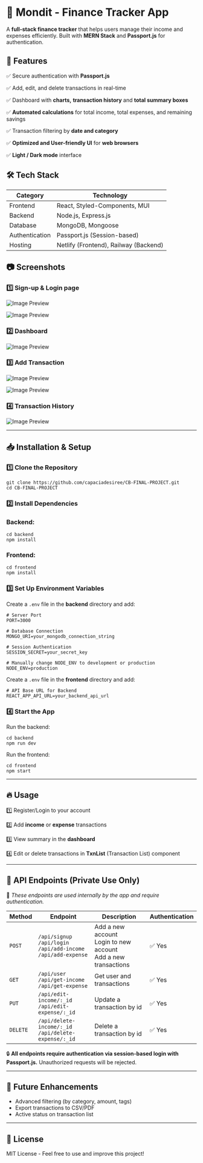 # 📌 Mondit - Finance Tracker App

A **full-stack finance tracker** that helps users manage their income and expenses efficiently. Built with **MERN Stack** and **Passport.js** for authentication.

## 🚀 **Features**

✅ Secure authentication with **Passport.js**

✅ Add, edit, and delete transactions in real-time

✅ Dashboard with **charts,** **transaction history** and **total summary boxes**

✅ **Automated calculations** for total income, total expenses, and remaining savings

✅ Transaction filtering by **date and category**

✅ **Optimized and User-friendly UI** for **web browsers**

✅ **Light / Dark mode** interface

## 🛠 **Tech Stack**

| **Category** | **Technology** |
| --- | --- |
| Frontend | React, Styled-Components, MUI |
| Backend | Node.js, Express.js |
| Database | MongoDB, Mongoose |
| Authentication | Passport.js (Session-based) |
| Hosting | Netlify (Frontend), Railway (Backend) |

## 📷 **Screenshots**

### 1️⃣ Sign-up & Login page

![Image Preview](https://i.imgur.com/6Rt1HxG.png)

![Image Preview](https://imgur.com/byuwA8Y.png)

### 2️⃣ Dashboard

![Image Preview](https://imgur.com/NoeVuQC.png)

### 3️⃣ Add Transaction

![Image Preview](https://imgur.com/95AjpBb.png)

![Image Preview](https://imgur.com/Oa0xltj.png)

### 4️⃣ Transaction History

![Image Preview](https://imgur.com/MmEKXIy.png)

---

## 📥 **Installation & Setup**

### **1️⃣ Clone the Repository**

```
git clone https://github.com/capaciadesiree/CB-FINAL-PROJECT.git
cd CB-FINAL-PROJECT
```

### **2️⃣ Install Dependencies**

### Backend:

```
cd backend
npm install
```

### Frontend:

```
cd frontend
npm install
```

### **3️⃣ Set Up Environment Variables**

Create a `.env` file in the **backend** directory and add:

```
# Server Port
PORT=3000

# Database Connection
MONGO_URI=your_mongodb_connection_string

# Session Authentication
SESSION_SECRET=your_secret_key

# Manually change NODE_ENV to development or production
NODE_ENV=production
```

Create a `.env` file in the **frontend** directory and add:

```
# API Base URL for Backend
REACT_APP_API_URL=your_backend_api_url
```

### **4️⃣ Start the App**

Run the backend:

```
cd backend
npm run dev
```

Run the frontend:

```
cd frontend
npm start
```

---

## 🔥 **Usage**

1️⃣ Register/Login to your account

2️⃣ Add **income** or **expense** transactions

3️⃣ View summary in the **dashboard**

4️⃣ Edit or delete transactions in **TxnList** (Transaction List) component

---

## 📡 **API Endpoints (Private Use Only)**

🚨 *These endpoints are used internally by the app and require authentication.*

| Method   | Endpoint  | Description           | Authentication |
|----------|----------|----------------------|---------------|
| `POST`   | `/api/signup` <br> `/api/login` <br> `/api/add-income` <br> `/api/add-expense`  | Add a new account <br> Login to new account <br> Add a new transactions  | ✅ Yes |
| `GET`    | `/api/user` <br> `/api/get-income` <br> `/api/get-expense`  | Get user and transactions | ✅ Yes |
| `PUT`    | `/api/edit-income/:_id` <br> `/api/edit-expense/:_id` | Update a transaction by id | ✅ Yes |
| `DELETE` | `/api/delete-income/:_id` <br> `/api/delete-expense/:_id` | Delete a transaction by id | ✅ Yes |

🔒 **All endpoints require authentication via session-based login with Passport.js.** Unauthorized requests will be rejected.

---

## 🎯 **Future Enhancements**

- Advanced filtering (by category, amount, tags)
- Export transactions to CSV/PDF
- Active status on transaction list

---

## 📜 **License**

MIT License - Feel free to use and improve this project!